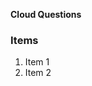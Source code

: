 <question source="question-01" />

**Cloud Questions**
<grouped-questions source="grouped-ques" />

### Items
1. Item 1
2. Item 2